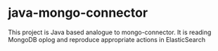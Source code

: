 # java-mongo-connector
This project is Java based analogue to mongo-connector. It is reading MongoDB oplog and reproduce appropriate actions in ElasticSearch
